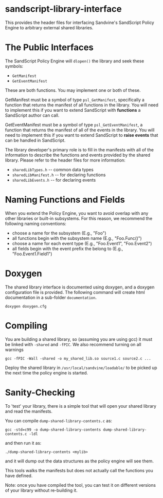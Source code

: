 sandscript-library-interface
============================

This provides the header files for interfacing Sandvine's SandScript Policy
Engine to arbitrary external shared libraries.

# The Public Interfaces

The SandScript Policy Engine will `dlopen()` the library and seek these
symbols:
 - `GetManifest`
 - `GetEventManifest`

These are both functions. You may implement one or both of these.
 
GetManifest must be a symbol of type `psl_GetManifest`, specifically a function
that returns the manifest of all functions in the library. You will need to
implement this if you want to extend SandScript with **functions** a SandScript
author can call.

GetEventManifest must be a symbol of type `psl_GetEventManifest`, a function
that returns the manifest of all of the events in the library.  You will need
to implement this if you want to extend SandScript to **raise events** that can be
handled in SandScript.

The library developer's primary role is to fill in the manifests with all of
the information to describe the functions and events provided by the shared
library. Please refer to the header files for more information:
 - `sharedLibTypes.h` -- common data types
 - `sharedLibManifest.h` -- for declaring functions
 - `sharedLibEvents.h` -- for declaring events

# Naming Functions and Fields

When you extend the Policy Engine, you want to avoid overlap with any other
libraries or built-in subsystems. For this reason, we recommend the following
naming conventions:
 - choose a name for the subsystem (E.g., "Foo")
 - all functions begin with the subsystem name (E.g., "Foo.Func()")
 - choose a name for each event type (E.g., "Foo.Event1", "Foo.Event2")
 - all fields begin with the event prefix the belong to (E.g.,
   "Foo.Event1.Field1")

# Doxygen

The shared library interface is documented using doxygen, and a doxygen
configuration file is provided. The following command will create html
documentation in a sub-folder `documentation`.

    doxygen doxygen.cfg

# Compiling

You are building a shared library, so (assuming you are using gcc) it must be
linked with `-shared` and `-fPIC`. We also recommend turning on all warnings

    gcc -fPIC -Wall -shared -o my_shared_lib.so source1.c source2.c ...

Deploy the shared library in `/usr/local/sandvine/loadable/` to be picked up
the next time the policy engine is started.

# Sanity-Checking

To 'test' your library, there is a simple tool that will open your shared
library and read the manifests.

You can compile `dump-shared-library-contents.c` as:

    gcc -std=c99 -o dump-shared-library-contents dump-shared-library-contents.c -ldl

and then run it as:

    ./dump-shared-library-contents <mylib>

and it will dump out the data structures as the policy engine will see them.

This tools walks the manifests but does not actually call the functions you
have defined.

Note: once you have compiled the tool, you can test it on different versions of
your library without re-building it.

